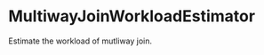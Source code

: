 MultiwayJoinWorkloadEstimator
=============================

Estimate the workload of mutliway join.
